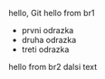 hello, Git
hello from br1
* prvni odrazka
* druha odrazka
* treti odrazka

hello from br2
dalsi text
